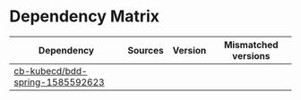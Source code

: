 # Dependency Matrix

Dependency | Sources | Version | Mismatched versions
---------- | ------- | ------- | -------------------
[cb-kubecd/bdd-spring-1585592623](https://github.com/cb-kubecd/bdd-spring-1585592623.git) |  | []() | 
